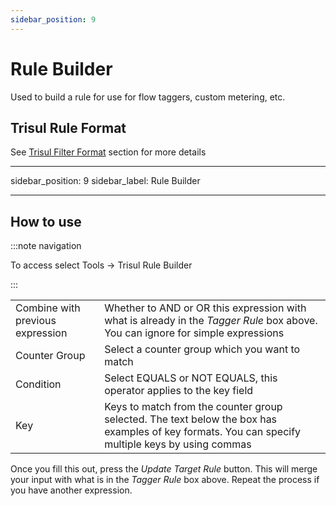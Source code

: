 ```yaml
---
sidebar_position: 9
---
```


# Rule Builder

Used to build a rule for use for flow taggers, custom metering, etc.

## Trisul Rule Format

See [Trisul Filter Format](/docs/ref/trisul_filter_format.html#format) section for more details

---

sidebar_position: 9
sidebar_label: Rule Builder

---

## How to use

:::note navigation

To access select Tools -\> Trisul Rule Builder

:::

|                                  |                                                                                                                                                  |
| -------------------------------- | ------------------------------------------------------------------------------------------------------------------------------------------------ |
| Combine with previous expression | Whether to AND or OR this expression with what is already in the *Tagger Rule* box above. You can ignore for simple expressions                  |
| Counter Group                    | Select a counter group which you want to match                                                                                                   |
| Condition                        | Select EQUALS or NOT EQUALS, this operator applies to the key field                                                                              |
| Key                              | Keys to match from the counter group selected. The text below the box has examples of key formats. You can specify multiple keys by using commas |

Once you fill this out, press the *Update Target Rule* button. This will
merge your input with what is in the *Tagger Rule* box above. Repeat the
process if you have another expression.
